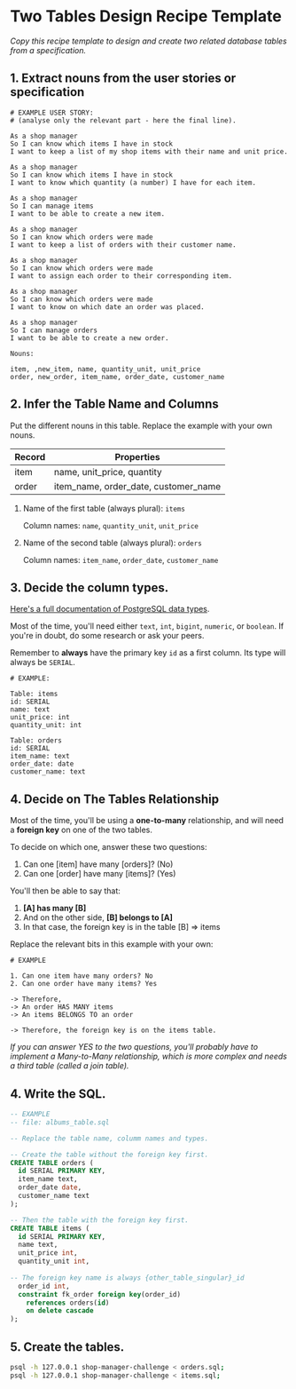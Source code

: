 # Two Tables Design Recipe Template

_Copy this recipe template to design and create two related database tables from a specification._

## 1. Extract nouns from the user stories or specification

```
# EXAMPLE USER STORY:
# (analyse only the relevant part - here the final line).

As a shop manager
So I can know which items I have in stock
I want to keep a list of my shop items with their name and unit price.

As a shop manager
So I can know which items I have in stock
I want to know which quantity (a number) I have for each item.

As a shop manager
So I can manage items
I want to be able to create a new item.

As a shop manager
So I can know which orders were made
I want to keep a list of orders with their customer name.

As a shop manager
So I can know which orders were made
I want to assign each order to their corresponding item.

As a shop manager
So I can know which orders were made
I want to know on which date an order was placed. 

As a shop manager
So I can manage orders
I want to be able to create a new order.
```

```
Nouns:

item, ,new_item, name, quantity_unit, unit_price
order, new_order, item_name, order_date, customer_name 
```

## 2. Infer the Table Name and Columns

Put the different nouns in this table. Replace the example with your own nouns.

| Record                | Properties                                        |
| --------------------- | --------------------------------------------------|
| item                  |  name, unit_price, quantity
| order                 |  item_name, order_date, customer_name 

1. Name of the first table (always plural): `items` 

    Column names: `name`, `quantity_unit`, `unit_price`

2. Name of the second table (always plural): `orders` 

    Column names: `item_name`, `order_date`, `customer_name`

## 3. Decide the column types.

[Here's a full documentation of PostgreSQL data types](https://www.postgresql.org/docs/current/datatype.html).

Most of the time, you'll need either `text`, `int`, `bigint`, `numeric`, or `boolean`. If you're in doubt, do some research or ask your peers.

Remember to **always** have the primary key `id` as a first column. Its type will always be `SERIAL`.

```
# EXAMPLE:

Table: items
id: SERIAL
name: text
unit_price: int
quantity_unit: int

Table: orders
id: SERIAL
item_name: text
order_date: date
customer_name: text
```

## 4. Decide on The Tables Relationship

Most of the time, you'll be using a **one-to-many** relationship, and will need a **foreign key** on one of the two tables.

To decide on which one, answer these two questions:

1. Can one [item] have many [orders]? (No)
2. Can one [order] have many [items]? (Yes)

You'll then be able to say that:

1. **[A] has many [B]**
2. And on the other side, **[B] belongs to [A]**
3. In that case, the foreign key is in the table [B] => items

Replace the relevant bits in this example with your own:

```
# EXAMPLE

1. Can one item have many orders? No
2. Can one order have many items? Yes

-> Therefore,
-> An order HAS MANY items
-> An items BELONGS TO an order

-> Therefore, the foreign key is on the items table.
```

*If you can answer YES to the two questions, you'll probably have to implement a Many-to-Many relationship, which is more complex and needs a third table (called a join table).*

## 4. Write the SQL.

```sql
-- EXAMPLE
-- file: albums_table.sql

-- Replace the table name, columm names and types.

-- Create the table without the foreign key first.
CREATE TABLE orders (
  id SERIAL PRIMARY KEY,
  item_name text,
  order_date date,
  customer_name text
);

-- Then the table with the foreign key first.
CREATE TABLE items (
  id SERIAL PRIMARY KEY,
  name text,
  unit_price int,
  quantity_unit int,
  
-- The foreign key name is always {other_table_singular}_id
  order_id int,
  constraint fk_order foreign key(order_id)
    references orders(id)
    on delete cascade
);

```

## 5. Create the tables.

```bash
psql -h 127.0.0.1 shop-manager-challenge < orders.sql;
psql -h 127.0.0.1 shop-manager-challenge < items.sql;

```